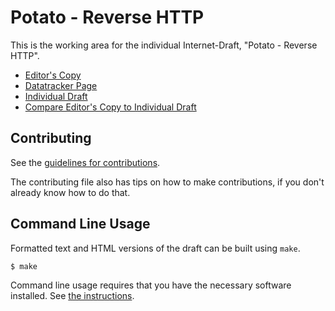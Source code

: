 <!-- regenerate: on (set to off if you edit this file) -->

# Potato - Reverse HTTP

This is the working area for the individual Internet-Draft, "Potato - Reverse HTTP".

* [Editor's Copy](https://martinthomson.github.io/potato/#go.draft-thomson-ptth-potato.html)
* [Datatracker Page](https://datatracker.ietf.org/doc/draft-thomson-ptth-potato)
* [Individual Draft](https://datatracker.ietf.org/doc/html/draft-thomson-ptth-potato)
* [Compare Editor's Copy to Individual Draft](https://martinthomson.github.io/potato/#go.draft-thomson-ptth-potato.diff)


## Contributing

See the
[guidelines for contributions](https://github.com/martinthomson/potato/blob//CONTRIBUTING.md).

The contributing file also has tips on how to make contributions, if you
don't already know how to do that.

## Command Line Usage

Formatted text and HTML versions of the draft can be built using `make`.

```sh
$ make
```

Command line usage requires that you have the necessary software installed.  See
[the instructions](https://github.com/martinthomson/i-d-template/blob/main/doc/SETUP.md).

